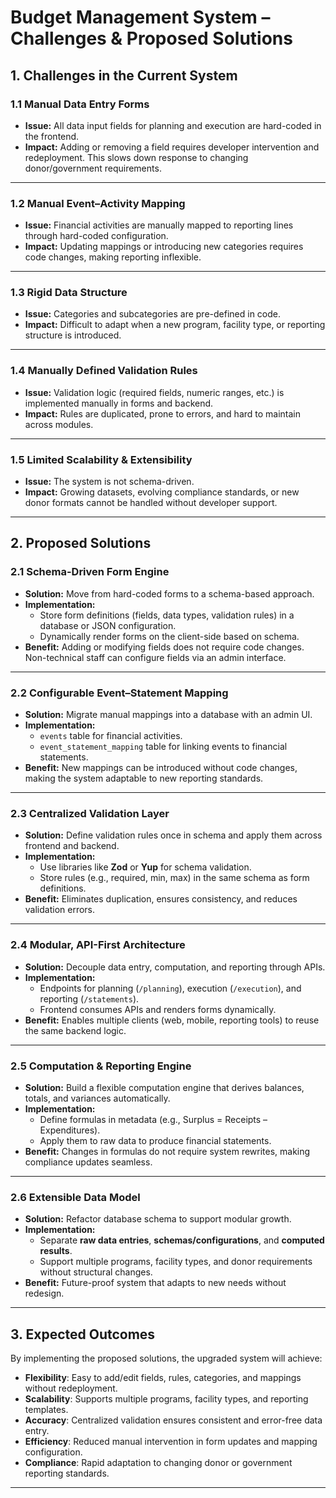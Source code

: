 # Budget Management System – Challenges & Proposed Solutions

## 1. Challenges in the Current System

### 1.1 Manual Data Entry Forms
- **Issue:** All data input fields for planning and execution are hard-coded in the frontend.  
- **Impact:** Adding or removing a field requires developer intervention and redeployment. This slows down response to changing donor/government requirements.

---

### 1.2 Manual Event–Activity Mapping
- **Issue:** Financial activities are manually mapped to reporting lines through hard-coded configuration.  
- **Impact:** Updating mappings or introducing new categories requires code changes, making reporting inflexible.

---

### 1.3 Rigid Data Structure
- **Issue:** Categories and subcategories are pre-defined in code.  
- **Impact:** Difficult to adapt when a new program, facility type, or reporting structure is introduced.

---

### 1.4 Manually Defined Validation Rules
- **Issue:** Validation logic (required fields, numeric ranges, etc.) is implemented manually in forms and backend.  
- **Impact:** Rules are duplicated, prone to errors, and hard to maintain across modules.

---

### 1.5 Limited Scalability & Extensibility
- **Issue:** The system is not schema-driven.  
- **Impact:** Growing datasets, evolving compliance standards, or new donor formats cannot be handled without developer support.

---

## 2. Proposed Solutions

### 2.1 Schema-Driven Form Engine
- **Solution:** Move from hard-coded forms to a schema-based approach.  
- **Implementation:**
  - Store form definitions (fields, data types, validation rules) in a database or JSON configuration.  
  - Dynamically render forms on the client-side based on schema.  
- **Benefit:** Adding or modifying fields does not require code changes. Non-technical staff can configure fields via an admin interface.

---

### 2.2 Configurable Event–Statement Mapping
- **Solution:** Migrate manual mappings into a database with an admin UI.  
- **Implementation:**
  - `events` table for financial activities.  
  - `event_statement_mapping` table for linking events to financial statements.  
- **Benefit:** New mappings can be introduced without code changes, making the system adaptable to new reporting standards.

---

### 2.3 Centralized Validation Layer
- **Solution:** Define validation rules once in schema and apply them across frontend and backend.  
- **Implementation:**
  - Use libraries like **Zod** or **Yup** for schema validation.  
  - Store rules (e.g., required, min, max) in the same schema as form definitions.  
- **Benefit:** Eliminates duplication, ensures consistency, and reduces validation errors.

---

### 2.4 Modular, API-First Architecture
- **Solution:** Decouple data entry, computation, and reporting through APIs.  
- **Implementation:**
  - Endpoints for planning (`/planning`), execution (`/execution`), and reporting (`/statements`).  
  - Frontend consumes APIs and renders forms dynamically.  
- **Benefit:** Enables multiple clients (web, mobile, reporting tools) to reuse the same backend logic.

---

### 2.5 Computation & Reporting Engine
- **Solution:** Build a flexible computation engine that derives balances, totals, and variances automatically.  
- **Implementation:**
  - Define formulas in metadata (e.g., Surplus = Receipts – Expenditures).  
  - Apply them to raw data to produce financial statements.  
- **Benefit:** Changes in formulas do not require system rewrites, making compliance updates seamless.

---

### 2.6 Extensible Data Model
- **Solution:** Refactor database schema to support modular growth.  
- **Implementation:**
  - Separate **raw data entries**, **schemas/configurations**, and **computed results**.  
  - Support multiple programs, facility types, and donor requirements without structural changes.  
- **Benefit:** Future-proof system that adapts to new needs without redesign.

---

## 3. Expected Outcomes
By implementing the proposed solutions, the upgraded system will achieve:
- **Flexibility**: Easy to add/edit fields, rules, categories, and mappings without redeployment.  
- **Scalability**: Supports multiple programs, facility types, and reporting templates.  
- **Accuracy**: Centralized validation ensures consistent and error-free data entry.  
- **Efficiency**: Reduced manual intervention in form updates and mapping configuration.  
- **Compliance**: Rapid adaptation to changing donor or government reporting standards.  

---

